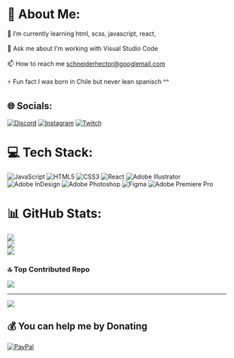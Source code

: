 # 💫 About Me:
🌱 I’m currently learning html, scss, javascript, react,<br><br>💬 Ask me about I'm working with Visual Studio Code<br><br>📫 How to reach me schneiderhector@googlemail.com<br><br>⚡ Fun fact I was born in Chile but never lean spanisch ^^


## 🌐 Socials:
[![Discord](https://img.shields.io/badge/Discord-%237289DA.svg?logo=discord&logoColor=white)](https://discord.gg/Hector_cgn) [![Instagram](https://img.shields.io/badge/Instagram-%23E4405F.svg?logo=Instagram&logoColor=white)](https://instagram.com/omega_beats51) [![Twitch](https://img.shields.io/badge/Twitch-%239146FF.svg?logo=Twitch&logoColor=white)](https://twitch.tv/omega_beats51) 

# 💻 Tech Stack:
![JavaScript](https://img.shields.io/badge/javascript-%23323330.svg?style=plastic&logo=javascript&logoColor=%23F7DF1E) ![HTML5](https://img.shields.io/badge/html5-%23E34F26.svg?style=plastic&logo=html5&logoColor=white) ![CSS3](https://img.shields.io/badge/css3-%231572B6.svg?style=plastic&logo=css3&logoColor=white) ![React](https://img.shields.io/badge/react-%2320232a.svg?style=plastic&logo=react&logoColor=%2361DAFB) ![Adobe Illustrator](https://img.shields.io/badge/adobeillustrator-%23FF9A00.svg?style=plastic&logo=adobeillustrator&logoColor=white) ![Adobe InDesign](https://img.shields.io/badge/Adobe%20InDesign-49021F?style=plastic&logo=adobeindesign&logoColor=white) ![Adobe Photoshop](https://img.shields.io/badge/adobephotoshop-%2331A8FF.svg?style=plastic&logo=adobephotoshop&logoColor=white) 	![Figma](https://img.shields.io/badge/figma-%23F24E1E.svg?style=plastic&logo=figma&logoColor=white) ![Adobe Premiere Pro](https://img.shields.io/badge/Adobe%20Premiere%20Pro-9999FF.svg?style=plastic&logo=Adobe%20Premiere%20Pro&logoColor=white)
# 📊 GitHub Stats:
![](https://github-readme-stats.vercel.app/api?username=Hectorcgn&theme=dark&hide_border=false&include_all_commits=true&count_private=true)<br/>
![](https://github-readme-streak-stats.herokuapp.com/?user=Hectorcgn&theme=dark&hide_border=false)<br/>
![](https://github-readme-stats.vercel.app/api/top-langs/?username=Hectorcgn&theme=dark&hide_border=false&include_all_commits=true&count_private=true&layout=compact)

### 🔝 Top Contributed Repo
![](https://github-contributor-stats.vercel.app/api?username=Hectorcgn&limit=5&theme=gruvbox&combine_all_yearly_contributions=true)

---
[![](https://visitcount.itsvg.in/api?id=Hectorcgn&icon=4&color=6)](https://visitcount.itsvg.in)

  ## 💰 You can help me by Donating
  [![PayPal](https://img.shields.io/badge/PayPal-00457C?style=for-the-badge&logo=paypal&logoColor=white)](https://paypal.me/hector.schneider@aol.com) 

  
<!-- Proudly created with GPRM ( https://gprm.itsvg.in ) -->
